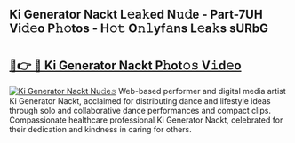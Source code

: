 ## Ki Generator Nackt L𝚎a𝚔ed N𝚞𝚍e - Part-7UH Vi𝚍𝚎o P𝚑𝚘tos - H𝚘𝚝 O𝚗𝚕yf𝚊ns L𝚎a𝚔s sURbG

# <h2><a href="http://kf62f4.oniu.top/?m=Ki+Generator+Nackt">🔗👉 🔴 Ki Generator Nackt P𝚑ot𝚘𝚜 V𝚒d𝚎o</a></h2>

[![Ki Generator Nackt Nu𝚍e𝚜](https://i.imgur.com/0qMVB7G.gif)](http://kf62f4.oniu.top/?m=Ki+Generator+Nackt)
Web-based performer and digital media artist Ki Generator Nackt, acclaimed for distributing dance and lifestyle ideas through solo and collaborative dance performances and compact clips. Compassionate healthcare professional Ki Generator Nackt, celebrated for their dedication and kindness in caring for others.  
